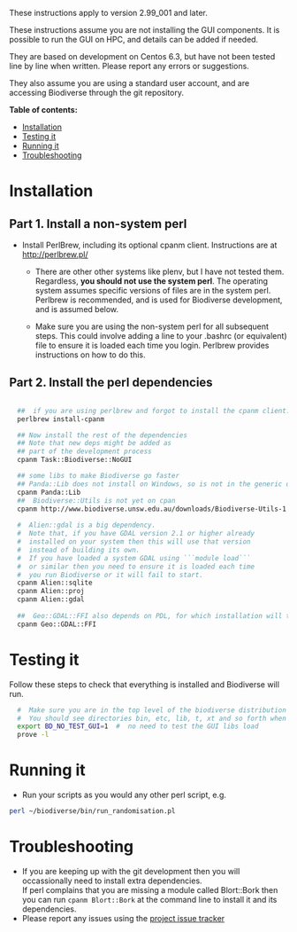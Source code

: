These instructions apply to version 2.99_001 and later.

These instructions assume you are not installing the GUI components.  It is possible to run the GUI on HPC, and details can be added if needed.

They are based on development on Centos 6.3, but have not been tested line by line when written.  Please report any errors or suggestions.  

They also assume you are using a standard user account, and are accessing Biodiverse through the git repository.


**Table of contents:**
* [Installation](#installation)
* [Testing it](#testing-it)
* [Running it](#running-it)
* [Troubleshooting](#troubleshooting)


# Installation #

## Part 1.  Install a non-system perl ##

  * Install PerlBrew, including its optional cpanm client.  Instructions are at http://perlbrew.pl/
    * There are other other systems like plenv, but I have not tested them.  Regardless, **you should not use the system perl**.  The operating system assumes specific versions of files are in the system perl.  Perlbrew is recommended, and is used for Biodiverse development, and is assumed below.  

    * Make sure you are using the non-system perl for all subsequent steps.  This could involve adding a line to your .bashrc (or equivalent) file to ensure it is loaded each time you login.  Perlbrew provides instructions on how to do this.  
  

## Part 2.  Install the perl dependencies ##
```bash

  ##  if you are using perlbrew and forgot to install the cpanm client:
  perlbrew install-cpanm

  ## Now install the rest of the dependencies
  ## Note that new deps might be added as 
  ## part of the development process
  cpanm Task::Biodiverse::NoGUI

  ## some libs to make Biodiverse go faster
  ## Panda::Lib does not install on Windows, so is not in the generic dep list
  cpanm Panda::Lib
  ##  Biodiverse::Utils is not yet on cpan
  cpanm http://www.biodiverse.unsw.edu.au/downloads/Biodiverse-Utils-1.06.tar.gz
  
  #  Alien::gdal is a big dependency.
  #  Note that, if you have GDAL version 2.1 or higher already 
  #  installed on your system then this will use that version 
  #  instead of building its own.
  #  If you have loaded a system GDAL using ```module load``` 
  #  or similar then you need to ensure it is loaded each time 
  #  you run Biodiverse or it will fail to start.
  cpanm Alien::sqlite
  cpanm Alien::proj
  cpanm Alien::gdal
  
  ##  Geo::GDAL::FFI also depends on PDL, for which installation will take a little while
  cpanm Geo::GDAL::FFI


```

# Testing it #

Follow these steps to check that everything is installed and Biodiverse will run.  

```bash
  #  Make sure you are in the top level of the biodiverse distribution
  #  You should see directories bin, etc, lib, t, xt and so forth when you run ls.  
  export BD_NO_TEST_GUI=1  #  no need to test the GUI libs load
  prove -l

```


# Running it #

  * Run your scripts as you would any other perl script, e.g.
```bash
perl ~/biodiverse/bin/run_randomisation.pl
```



# Troubleshooting #
  * If you are keeping up with the git development then you will occassionally need to install extra dependencies.  
    If perl complains that you are missing a module called Blort::Bork then you can run ```cpanm Blort::Bork``` 
    at the command line to install it and its dependencies.  
  * Please report any issues using the [project issue tracker](https://github.com/shawnlaffan/biodiverse/issues/)